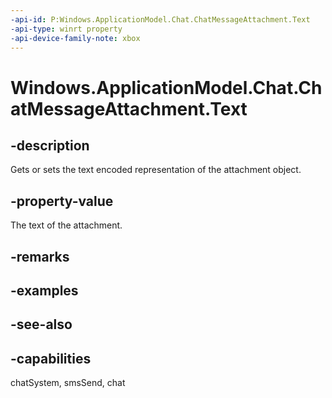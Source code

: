 ```yaml
---
-api-id: P:Windows.ApplicationModel.Chat.ChatMessageAttachment.Text
-api-type: winrt property
-api-device-family-note: xbox
---
```


<!-- Property syntax
public string Text { get;  set; }
-->

# Windows.ApplicationModel.Chat.ChatMessageAttachment.Text

## -description
Gets or sets the text encoded representation of the attachment object.

## -property-value
The text of the attachment.

## -remarks

## -examples

## -see-also

## -capabilities
chatSystem, smsSend, chat
